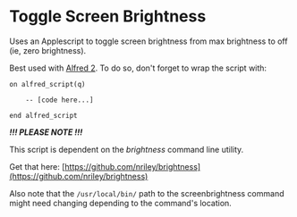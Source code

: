 # Toggle Screen Brightness

Uses an Applescript to toggle screen brightness from max brightness to off (ie, zero brightness).

Best used with [Alfred 2](http://www.alfredapp.com/). To do so, don't forget to wrap the script with:

	on alfred_script(q)

		-- [code here...]

	end alfred_script

__*!!! PLEASE NOTE !!!*__

This script is dependent on the *brightness* command line utility.

Get that here: [https://github.com/nriley/brightness](https://github.com/nriley/brightness)

Also note that the `/usr/local/bin/` path to the screenbrightness command might need changing depending to the command's location.
